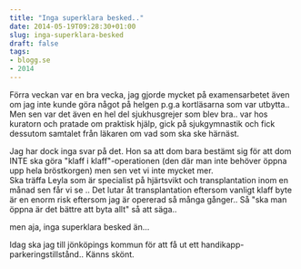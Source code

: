 ```yaml
---
title: "Inga superklara besked.."
date: 2014-05-19T09:28:30+01:00
slug: inga-superklara-besked
draft: false
tags:
- blogg.se
- 2014
---
```

Förra veckan var en bra vecka, jag gjorde mycket på examensarbetet även om jag inte kunde göra något på helgen p.g.a kortläsarna som var utbytta.. Men sen var det även en hel del sjukhusgrejer som blev bra.. var hos kuratorn och pratade om praktisk hjälp, gick på sjukgymnastik och fick dessutom samtalet från läkaren om vad som ska ske härnäst.  
  
Jag har dock inga svar på det. Hon sa att dom bara bestämt sig för att dom INTE ska göra "klaff i klaff"-operationen (den där man inte behöver öppna upp hela bröstkorgen) men sen vet vi inte mycket mer.  
Ska träffa Leyla som är specialist på hjärtsvikt och transplantation inom en månad sen får vi se .. Det lutar åt transplantation eftersom vanligt klaff byte är en enorm risk eftersom jag är opererad så många gånger.. Så "ska man öppna är det bättre att byta allt" så att säga..  
  
men aja, inga superklara besked än...

Idag ska jag till jönköpings kommun för att få ut ett handikapp-parkeringstillstånd.. Känns skönt.
